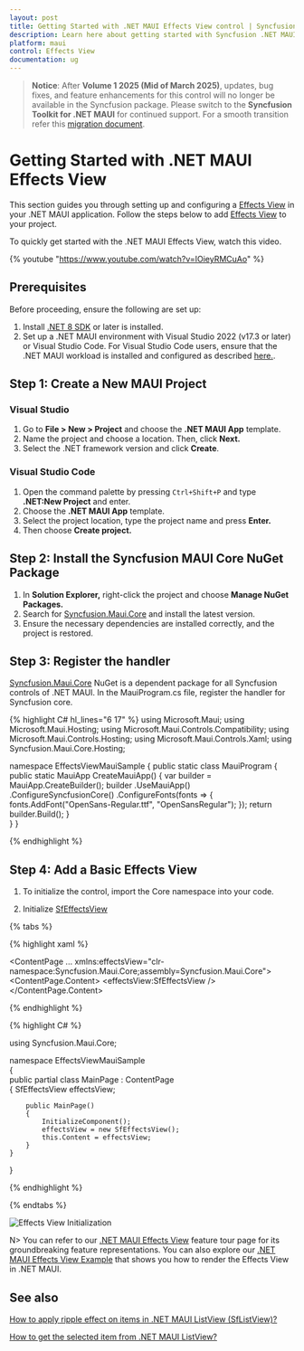 ```yaml
---
layout: post
title: Getting Started with .NET MAUI Effects View control | Syncfusion
description: Learn here about getting started with Syncfusion .NET MAUI Effects View (SfEffectsView) control, its elements and more.
platform: maui
control: Effects View
documentation: ug
---
```


>**Notice**: After **Volume 1 2025 (Mid of March 2025)**, updates, bug fixes, and feature enhancements for this control will no longer be available in the Syncfusion package. Please switch to the **Syncfusion Toolkit for .NET MAUI** for continued support. For a smooth transition refer this [migration document](https://help.syncfusion.com/maui-toolkit/migration).

# Getting Started with .NET MAUI Effects View

This section guides you through setting up and configuring a [Effects View](https://help.syncfusion.com/cr/maui/Syncfusion.Maui.Core.SfEffectsView.html?tabs=tabid-1) in your .NET MAUI application. Follow the steps below to add [Effects View](https://help.syncfusion.com/cr/maui/Syncfusion.Maui.Core.SfEffectsView.html?tabs=tabid-1) to your project.

To quickly get started with the .NET MAUI Effects View, watch this video.

{% youtube "https://www.youtube.com/watch?v=IOieyRMCuAo" %}

## Prerequisites
Before proceeding, ensure the following are set up:

1. Install [.NET 8 SDK](https://dotnet.microsoft.com/en-us/download/dotnet/8.0) or later is installed.
2. Set up a .NET MAUI environment with Visual Studio 2022 (v17.3 or later) or Visual Studio Code. For Visual Studio Code users, ensure that the .NET MAUI workload is installed and configured as described [here.](https://learn.microsoft.com/en-us/dotnet/maui/get-started/installation?view=net-maui-8.0&tabs=visual-studio-code).

## Step 1: Create a New MAUI Project

### Visual Studio

1. Go to **File > New > Project** and choose the **.NET MAUI App** template.
2. Name the project and choose a location. Then, click **Next.**
3. Select the .NET framework version and click **Create**.

### Visual Studio Code

1. Open the command palette by pressing `Ctrl+Shift+P` and type **.NET:New Project** and enter.
2. Choose the **.NET MAUI App** template.
3. Select the project location, type the project name and press **Enter.**
4. Then choose **Create project.**

## Step 2: Install the Syncfusion MAUI Core NuGet Package

1.  In **Solution Explorer,** right-click the project and choose **Manage NuGet Packages.**
2.  Search for [Syncfusion.Maui.Core](https://www.nuget.org/packages/Syncfusion.Maui.Core/) and install the latest version.
3.  Ensure the necessary dependencies are installed correctly, and the project is restored.

## Step 3: Register the handler 

[Syncfusion.Maui.Core](https://www.nuget.org/packages/Syncfusion.Maui.Core/) NuGet is a dependent package for all Syncfusion controls of .NET MAUI. In the MauiProgram.cs file, register the handler for Syncfusion core.

{% highlight C# hl_lines="6 17" %}
using Microsoft.Maui;
using Microsoft.Maui.Hosting;
using Microsoft.Maui.Controls.Compatibility;
using Microsoft.Maui.Controls.Hosting;
using Microsoft.Maui.Controls.Xaml;
using Syncfusion.Maui.Core.Hosting;

namespace EffectsViewMauiSample
{
  public static class MauiProgram
  {
	public static MauiApp CreateMauiApp()
	{
		var builder = MauiApp.CreateBuilder();
		builder
		.UseMauiApp<App>()
		.ConfigureSyncfusionCore()
		.ConfigureFonts(fonts =>
		{
			fonts.AddFont("OpenSans-Regular.ttf", "OpenSansRegular");
		});
		return builder.Build();
	}  
  }
}     

{% endhighlight %} 

## Step 4: Add a Basic Effects View

1. To initialize the control, import the Core namespace into your code.

2. Initialize [SfEffectsView](https://help.syncfusion.com/cr/maui/Syncfusion.Maui.Core.SfEffectsView.html?tabs=tabid-1)

{% tabs %}

{% highlight xaml %}

<ContentPage 
            ...
            xmlns:effectsView="clr-namespace:Syncfusion.Maui.Core;assembly=Syncfusion.Maui.Core">
    <ContentPage.Content> 
	 	<effectsView:SfEffectsView /> 
	</ContentPage.Content> 
</ContentPage>
	
{% endhighlight %}

{% highlight C# %}

using Syncfusion.Maui.Core;

namespace EffectsViewMauiSample   
{  
	public partial class MainPage : ContentPage                  
	{ 
	    SfEffectsView effectsView;

		public MainPage()   
		{   
			InitializeComponent();       
			effectsView = new SfEffectsView(); 
			this.Content = effectsView;  
		}  
	}  
}  

{% endhighlight %}

{% endtabs %}

![Effects View Initialization](Getting-Started_images/RippleEffect.gif)

N> You can refer to our [.NET MAUI Effects View](https://www.syncfusion.com/maui-controls/maui-effects-view) feature tour page for its groundbreaking feature representations. You can also explore our [.NET MAUI Effects View Example](https://github.com/syncfusion/maui-demos/tree/master/MAUI/EffectsView) that shows you how to render the Effects View in .NET MAUI.

## See also 

[How to apply ripple effect on items in .NET MAUI ListView (SfListView)?](https://support.syncfusion.com/kb/article/15802/how-to-apply-ripple-effect-on-items-in-net-maui-listview-sflistview)

[How to get the selected item from .NET MAUI ListView?](https://support.syncfusion.com/kb/article/13469/how-to-get-the-selected-item-from-net-maui-listview)